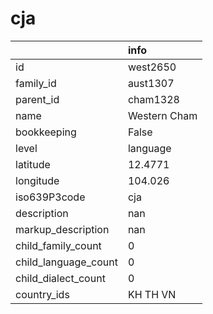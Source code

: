 # cja
|                      | info         |
|:---------------------|:-------------|
| id                   | west2650     |
| family_id            | aust1307     |
| parent_id            | cham1328     |
| name                 | Western Cham |
| bookkeeping          | False        |
| level                | language     |
| latitude             | 12.4771      |
| longitude            | 104.026      |
| iso639P3code         | cja          |
| description          | nan          |
| markup_description   | nan          |
| child_family_count   | 0            |
| child_language_count | 0            |
| child_dialect_count  | 0            |
| country_ids          | KH TH VN     |